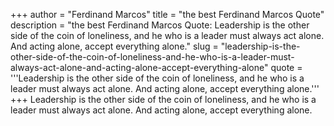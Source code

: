 +++
author = "Ferdinand Marcos"
title = "the best Ferdinand Marcos Quote"
description = "the best Ferdinand Marcos Quote: Leadership is the other side of the coin of loneliness, and he who is a leader must always act alone. And acting alone, accept everything alone."
slug = "leadership-is-the-other-side-of-the-coin-of-loneliness-and-he-who-is-a-leader-must-always-act-alone-and-acting-alone-accept-everything-alone"
quote = '''Leadership is the other side of the coin of loneliness, and he who is a leader must always act alone. And acting alone, accept everything alone.'''
+++
Leadership is the other side of the coin of loneliness, and he who is a leader must always act alone. And acting alone, accept everything alone.
